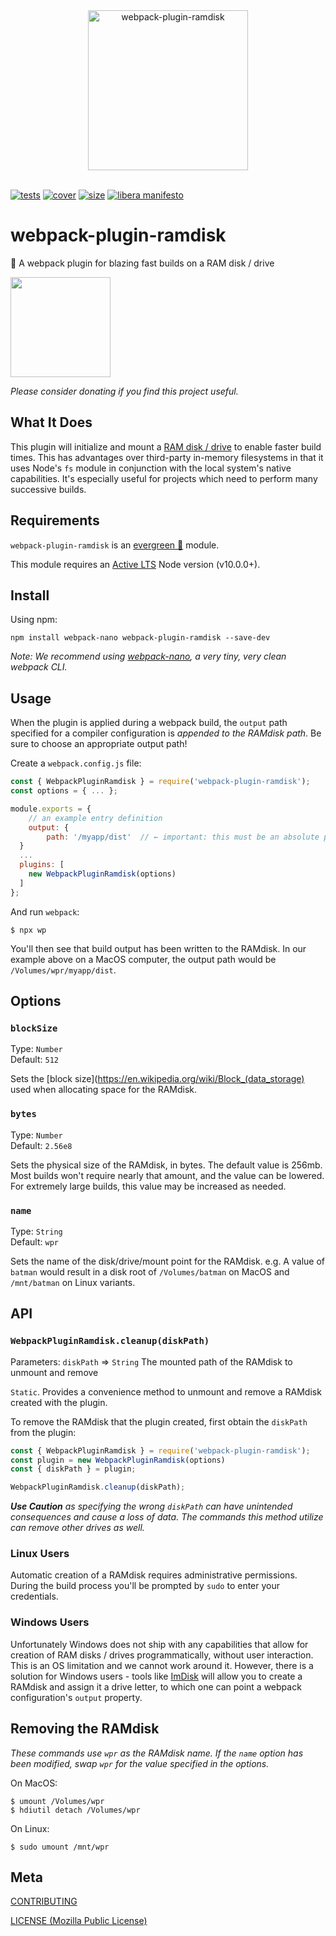 [tests]: 	https://img.shields.io/circleci/project/github/shellscape/webpack-plugin-ramdisk.svg
[tests-url]: https://circleci.com/gh/shellscape/webpack-plugin-ramdisk

[cover]: https://codecov.io/gh/shellscape/webpack-plugin-ramdisk/branch/master/graph/badge.svg
[cover-url]: https://codecov.io/gh/shellscape/webpack-plugin-ramdisk

[size]: https://packagephobia.now.sh/badge?p=webpack-plugin-ramdisk
[size-url]: https://packagephobia.now.sh/result?p=webpack-plugin-ramdisk

[https]: https://nodejs.org/api/https.html#https_https_createserver_options_requestlistener
[http2]: https://nodejs.org/api/http2.html#http2_http2_createserver_options_onrequesthandler
[http2tls]: https://nodejs.org/api/http2.html#http2_http2_createsecureserver_options_onrequesthandler

<div align="center">
	<img width="256" src="https://raw.githubusercontent.com/shellscape/webpack-plugin-ramdisk/master/assets/ramdisk.svg?sanitize=true" alt="webpack-plugin-ramdisk"><br/><br/>
</div>

[![tests][tests]][tests-url]
[![cover][cover]][cover-url]
[![size][size]][size-url]
[![libera manifesto](https://img.shields.io/badge/libera-manifesto-lightgrey.svg)](https://liberamanifesto.com)

# webpack-plugin-ramdisk

🐏 A webpack plugin for blazing fast builds on a RAM disk / drive

<a href="https://www.patreon.com/shellscape">
  <img src="https://c5.patreon.com/external/logo/become_a_patron_button@2x.png" width="160">
</a>

_Please consider donating if you find this project useful._

## What It Does

This plugin will initialize and mount a [RAM disk / drive](https://en.wikipedia.org/wiki/RAM_drive) to enable faster build times. This has advantages over third-party in-memory filesystems in that it uses Node's `fs` module in conjunction with the local system's native capabilities. It's especially useful for projects which need to perform many successive builds.

## Requirements

`webpack-plugin-ramdisk` is an [evergreen 🌲](./.github/FAQ.md#what-does-evergreen-mean) module.

This module requires an [Active LTS](https://github.com/nodejs/Release) Node version (v10.0.0+).

## Install

Using npm:

```console
npm install webpack-nano webpack-plugin-ramdisk --save-dev
```

_Note: We recommend using [webpack-nano](https://github.com/shellscape/webpack-nano), a very tiny, very clean webpack CLI._

## Usage

When the plugin is applied during a webpack build, the `output` path specified for a compiler configuration is _appended to the RAMdisk path_. Be sure to choose an appropriate output path!

Create a `webpack.config.js` file:

```js
const { WebpackPluginRamdisk } = require('webpack-plugin-ramdisk');
const options = { ... };

module.exports = {
	// an example entry definition
	output: {
		path: '/myapp/dist'  // ← important: this must be an absolute path!
  }
  ...
  plugins: [
    new WebpackPluginRamdisk(options)
  ]
};

```

And run `webpack`:

```console
$ npx wp
```

You'll then see that build output has been written to the RAMdisk. In our example above on a MacOS computer, the output path would be `/Volumes/wpr/myapp/dist`.

## Options

### `blockSize`
Type: `Number`<br>
Default: `512`

Sets the [block size](https://en.wikipedia.org/wiki/Block_(data_storage) used when allocating space for the RAMdisk.

### `bytes`
Type: `Number`<br>
Default: `2.56e8`

Sets the physical size of the RAMdisk, in bytes. The default value is 256mb. Most builds won't require nearly that amount, and the value can be lowered. For extremely large builds, this value may be increased as needed.

### `name`
Type: `String`<br>
Default: `wpr`

Sets the name of the disk/drive/mount point for the RAMdisk. e.g. A value of `batman` would result in a disk root of `/Volumes/batman` on MacOS and `/mnt/batman` on Linux variants.

## API

### `WebpackPluginRamdisk.cleanup(diskPath)`
Parameters: `diskPath` ⇒ `String` The mounted path of the RAMdisk to unmount and remove

`Static`. Provides a convenience method to unmount and remove a RAMdisk created with the plugin.

To remove the RAMdisk that the plugin created, first obtain the `diskPath` from the plugin:

```js
const { WebpackPluginRamdisk } = require('webpack-plugin-ramdisk');
const plugin = new WebpackPluginRamdisk(options)
const { diskPath } = plugin;

WebpackPluginRamdisk.cleanup(diskPath);
```

_**Use Caution** as specifying the wrong `diskPath` can have unintended consequences and cause a loss of data. The commands this method utilize can remove other drives as well._

### Linux Users

Automatic creation of a RAMdisk requires administrative permissions. During the build process you'll be prompted by `sudo` to enter your credentials.

### Windows Users

Unfortunately Windows does not ship with any capabilities that allow for creation of RAM disks / drives programmatically, without user interaction. This is an OS limitation and we cannot work around it. However, there is a solution for Windows users - tools like [ImDisk](https://sourceforge.net/projects/imdisk-toolkit/) will allow you to create a RAMdisk and assign it a drive letter, to which one can point a webpack configuration's `output` property.

## Removing the RAMdisk

_These commands use `wpr` as the RAMdisk name. If the `name` option has been modified, swap `wpr` for the value specified in the options._

On MacOS:

```console
$ umount /Volumes/wpr
$ hdiutil detach /Volumes/wpr
```

On Linux:

```console
$ sudo umount /mnt/wpr
```

## Meta

[CONTRIBUTING](./.github/CONTRIBUTING.md)

[LICENSE (Mozilla Public License)](./LICENSE)
